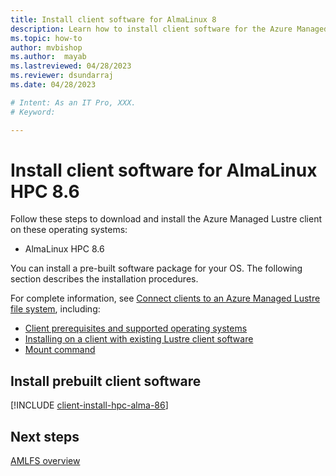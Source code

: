 ```yaml
---
title: Install client software for AlmaLinux 8
description: Learn how to install client software for the Azure Managed Lustre File System.
ms.topic: how-to
author: mvbishop
ms.author:  mayab
ms.lastreviewed: 04/28/2023
ms.reviewer: dsundarraj
ms.date: 04/28/2023

# Intent: As an IT Pro, XXX.
# Keyword: 

---
```


# Install client software for AlmaLinux HPC 8.6

Follow these steps to download and install the Azure Managed Lustre client on these operating systems:

* AlmaLinux HPC 8.6

You can install a pre-built software package for your OS. The following section describes the installation procedures.

For complete information, see [Connect clients to an Azure Managed Lustre file system](connect-clients.md), including:

* [Client prerequisites and supported operating systems](connect-clients.md#client-prerequisites)
* [Installing on a client with existing Lustre client software](connect-clients.md#update-a-lustre-client-to-the-current-version)
* [Mount command](connect-clients.md#mount-command)

## Install prebuilt client software

[!INCLUDE [client-install-hpc-alma-86](includes/client-install-hpc-alma-86.md)]

## Next steps

[AMLFS overview](amlfs-overview.md)
